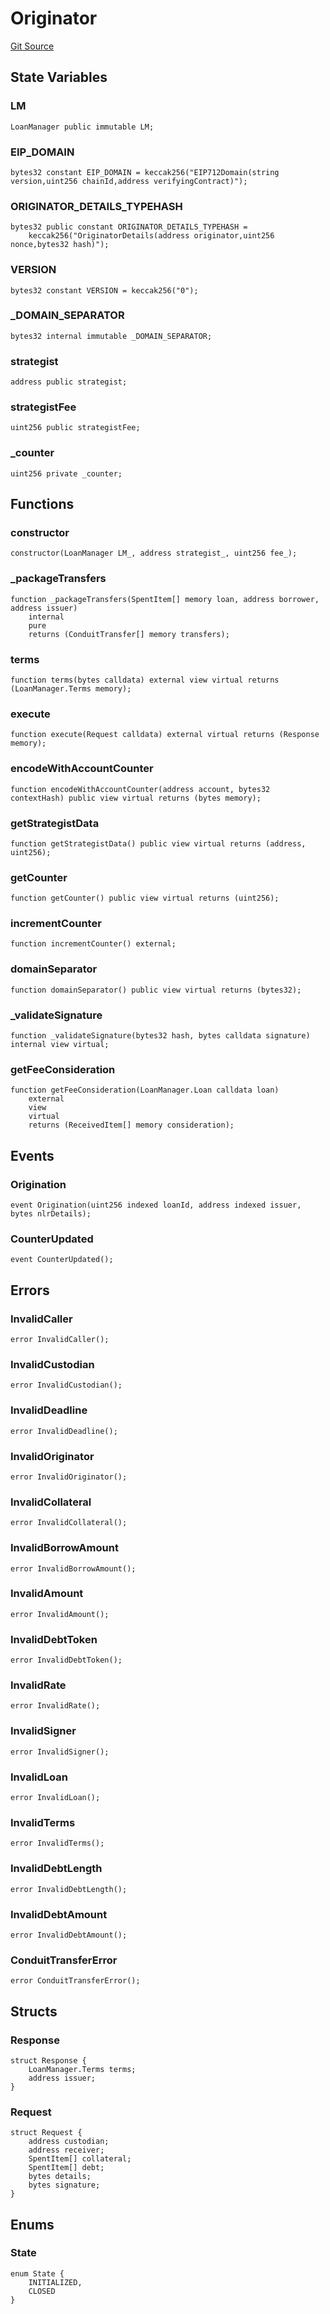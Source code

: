 # Originator
[Git Source](https://github.com/AstariaXYZ/starport/blob/22f00b954c780c3e2d90e9d0a8f83c4a2a3060ff/src/originators/Originator.sol)


## State Variables
### LM

```solidity
LoanManager public immutable LM;
```


### EIP_DOMAIN

```solidity
bytes32 constant EIP_DOMAIN = keccak256("EIP712Domain(string version,uint256 chainId,address verifyingContract)");
```


### ORIGINATOR_DETAILS_TYPEHASH

```solidity
bytes32 public constant ORIGINATOR_DETAILS_TYPEHASH =
    keccak256("OriginatorDetails(address originator,uint256 nonce,bytes32 hash)");
```


### VERSION

```solidity
bytes32 constant VERSION = keccak256("0");
```


### _DOMAIN_SEPARATOR

```solidity
bytes32 internal immutable _DOMAIN_SEPARATOR;
```


### strategist

```solidity
address public strategist;
```


### strategistFee

```solidity
uint256 public strategistFee;
```


### _counter

```solidity
uint256 private _counter;
```


## Functions
### constructor


```solidity
constructor(LoanManager LM_, address strategist_, uint256 fee_);
```

### _packageTransfers


```solidity
function _packageTransfers(SpentItem[] memory loan, address borrower, address issuer)
    internal
    pure
    returns (ConduitTransfer[] memory transfers);
```

### terms


```solidity
function terms(bytes calldata) external view virtual returns (LoanManager.Terms memory);
```

### execute


```solidity
function execute(Request calldata) external virtual returns (Response memory);
```

### encodeWithAccountCounter


```solidity
function encodeWithAccountCounter(address account, bytes32 contextHash) public view virtual returns (bytes memory);
```

### getStrategistData


```solidity
function getStrategistData() public view virtual returns (address, uint256);
```

### getCounter


```solidity
function getCounter() public view virtual returns (uint256);
```

### incrementCounter


```solidity
function incrementCounter() external;
```

### domainSeparator


```solidity
function domainSeparator() public view virtual returns (bytes32);
```

### _validateSignature


```solidity
function _validateSignature(bytes32 hash, bytes calldata signature) internal view virtual;
```

### getFeeConsideration


```solidity
function getFeeConsideration(LoanManager.Loan calldata loan)
    external
    view
    virtual
    returns (ReceivedItem[] memory consideration);
```

## Events
### Origination

```solidity
event Origination(uint256 indexed loanId, address indexed issuer, bytes nlrDetails);
```

### CounterUpdated

```solidity
event CounterUpdated();
```

## Errors
### InvalidCaller

```solidity
error InvalidCaller();
```

### InvalidCustodian

```solidity
error InvalidCustodian();
```

### InvalidDeadline

```solidity
error InvalidDeadline();
```

### InvalidOriginator

```solidity
error InvalidOriginator();
```

### InvalidCollateral

```solidity
error InvalidCollateral();
```

### InvalidBorrowAmount

```solidity
error InvalidBorrowAmount();
```

### InvalidAmount

```solidity
error InvalidAmount();
```

### InvalidDebtToken

```solidity
error InvalidDebtToken();
```

### InvalidRate

```solidity
error InvalidRate();
```

### InvalidSigner

```solidity
error InvalidSigner();
```

### InvalidLoan

```solidity
error InvalidLoan();
```

### InvalidTerms

```solidity
error InvalidTerms();
```

### InvalidDebtLength

```solidity
error InvalidDebtLength();
```

### InvalidDebtAmount

```solidity
error InvalidDebtAmount();
```

### ConduitTransferError

```solidity
error ConduitTransferError();
```

## Structs
### Response

```solidity
struct Response {
    LoanManager.Terms terms;
    address issuer;
}
```

### Request

```solidity
struct Request {
    address custodian;
    address receiver;
    SpentItem[] collateral;
    SpentItem[] debt;
    bytes details;
    bytes signature;
}
```

## Enums
### State

```solidity
enum State {
    INITIALIZED,
    CLOSED
}
```

